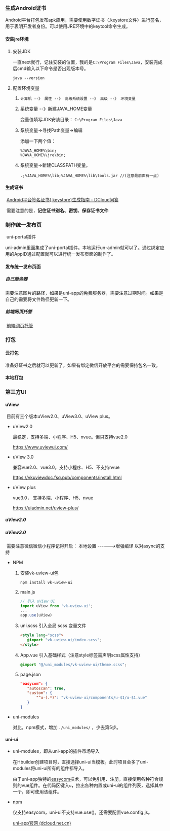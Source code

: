 ### 生成Android证书

​	Android平台打包发布apk应用，需要使用数字证书（.keystore文件）进行签名，用于表明开发者身份。可以使用JRE环境中的keytool命令生成。

#### 安装jre环境

1. 安装JDK

   一直next就行，记住安装的位置，我的是`C:\Program Files\Java`，安装完成后cmd输入以下命令是否出现版本号。

   ```
   java --version
   ```

2. 配置环境变量

   1.   `计算机 --》 属性 --》 高级系统设置 --》 高级 --》 环境变量`	

   2. 系统变量  --》新建JAVA_HOME变量

      变量值填写JDK安装目录： `C:\Program Files\Java`

   3. 系统变量→寻找Path变量→编辑

      添加一下两个值：

      ```
      %JAVA_HOME%\bin;
      %JAVA_HOME%\jre\bin;
      ```

   4. 系统变量→新建CLASSPATH变量。

      ```
      .;%JAVA_HOME%\lib;%JAVA_HOME%\lib\tools.jar //(注意最前面有一点)
      ```

#### 生成证书

​	[Android平台签名证书(.keystore)生成指南 - DCloud问答](https://ask.dcloud.net.cn/article/35777)

​	需要注意的是，**记住证书别名、密钥、保存证书文件**

### 制作统一发布页

​	uni-portal插件

​	uni-admin里面集成了uni-portal插件。本地运行un-admin就可以了。通过绑定应用的AppID通过配置就可以进行统一发布页面的制作了。

#### 发布统一发布页面

##### 自己服务器

​	需要注意图片的路径，如果是uni-app的免费服务器，需要注意过期时间。如果是自己的需要将文件路径更新一下。

##### 前端网页托管

​	[前端网页托管](https://uniapp.dcloud.net.cn/uniCloud/hosting.html)

### 打包

#### 云打包

​	准备好证书之后就可以更新了，如果有绑定微信开放平台的需要保持包名一致。

#### 本地打包

### 第三方UI

#### uView

​	目前有三个版本uView2.0、uView3.0、uView plus。

- uView2.0 

  最稳定，支持多端、小程序、H5、nvue。但只支持vue2.0

  https://www.uviewui.com/

- uView 3.0

  兼容vue2.0、vue3.0。支持小程序、H5、不支持nvue

  https://vkuviewdoc.fsq.pub/components/install.html

- uView plus

  vue3.0， 支持多端、小程序、H5、nvue

  https://uiadmin.net/uview-plus/

##### uView2.0

##### uView3.0

​		需要注意微信微信小程序记得开启： 本地设置 ------>增强编译	以对async的支持

- NPM

  1. 安装vk-uview-ui包

     ```
     npm install vk-uview-ui
     ```

  2. main.js

     ```js
     // 引入 uView UI
     import uView from 'vk-uview-ui';
     ...
     app.use(uView)
     ```

  3. uni.scss 引入全局 scss 变量文件 

     ```html
     <style lang="scss">
     	@import "vk-uview-ui/index.scss";
     </style>
     ```

  4. App.vue 引入基础样式（注意style标签需声明scss属性支持） 

     ```css
     @import "@/uni_modules/vk-uview-ui/theme.scss";
     ```

  5. page.json

     ```json
     "easycom": {
     	"autoscan": true,
     	"custom": {
     		"^u-(.*)": "vk-uview-ui/components/u-$1/u-$1.vue"
     	}
     }
     ```

- uni-modules

  对比，npm模式，增加  `./uni_modules/` ，少去第5步。

#### uni-ui

- uni-modules，即从uni-app的插件市场导入

  在Hbuilder创建项目时，直接选择uni-ui当模板。此时项目会多了uni-modules将uni-ui所有的组件都导入。

  由于uni-app独特的[easycom](https://uniapp.dcloud.io/collocation/pages?id=easycom)技术，可以免引用、注册，直接使用各种符合规则的vue组件。在代码区键入`u`，拉出各种内置或uni-ui的组件列表，选择其中一个，即可使用该组件。

- npm

  仅支持easycom，uni-ui不支持vue.use()。还需要配置vue.config.js。

  [uni-app官网 (dcloud.net.cn)](https://uniapp.dcloud.net.cn/component/uniui/quickstart.html)
